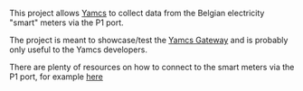 This project allows [Yamcs](www.yamcs.org) to collect data from the Belgian electricity "smart" meters via the P1 port.

The project is meant to showcase/test the [Yamcs Gateway](github.com/xpromache/yamcs-gateway) and is probably only useful to the Yamcs developers.

There are plenty of resources on how to connect to the smart meters via the P1 port, for example [here](https://jensd.be/1183/linux/read-data-from-the-belgian-digital-meter-through-the-p1-port)